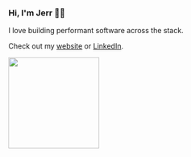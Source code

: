 ### Hi, I'm Jerr 👋🏻

I love building performant software across the stack.

Check out my [website](https://jtabb.dev) or [LinkedIn](https://www.linkedin.com/in/jeremiahtabb).

<a href="https://github.com/jollyjerr" >
<img height="180em" src="https://github-readme-stats-eight-theta.vercel.app/api?username=jollyjerr&show_icons=true&theme=nord&include_all_commits=true&count_private=true"/>
</a>
